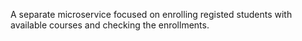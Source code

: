 A separate microservice focused on enrolling registed students with available courses and checking the enrollments.
